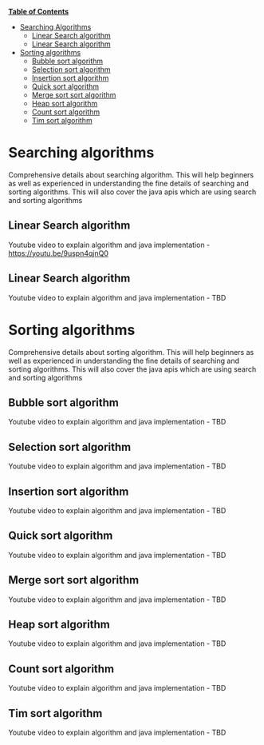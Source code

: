 **[Table of Contents](http://tableofcontent.eu)**
<!-- Table of contents generated generated by http://tableofcontent.eu -->
- [Searching Algorithms](#searching-algorithms)
  - [Linear Search algorithm](#linear-search-algorithm)
  - [Linear Search algorithm](#linear-search-algorithm)
- [Sorting algorithms](#sorting-algorithms)
  - [Bubble sort algorithm](#bubble-sort-algorithm)
  - [Selection sort algorithm](#selection-sort-algorithm)
  - [Insertion sort algorithm](#insertion-sort-algorithm)
  - [Quick sort algorithm](#quick-sort-algorithm)
  - [Merge sort sort algorithm](#merge-sort-sort-algorithm)
  - [Heap sort algorithm](#heap-sort-algorithm)
  - [Count sort algorithm](#count-sort-algorithm)
  - [Tim sort algorithm](#tim-sort-algorithm)

# Searching algorithms
 Comprehensive details about searching algorithm. This will help beginners as well as experienced in understanding the fine details of searching and sorting algorithms. This will also cover the java apis which are using search and sorting algorithms

## Linear Search algorithm
Youtube video to explain algorithm and java implementation - https://youtu.be/9uspn4qjnQ0

## Linear Search algorithm
Youtube video to explain algorithm and java implementation - TBD

# Sorting algorithms
 Comprehensive details about sorting algorithm. This will help beginners as well as experienced in understanding the fine details of searching and sorting algorithms. This will also cover the java apis which are using search and sorting algorithms

## Bubble sort algorithm
Youtube video to explain algorithm and java implementation - TBD

## Selection sort algorithm
Youtube video to explain algorithm and java implementation - TBD

## Insertion sort algorithm
Youtube video to explain algorithm and java implementation - TBD

## Quick sort algorithm
Youtube video to explain algorithm and java implementation - TBD

## Merge sort sort algorithm
Youtube video to explain algorithm and java implementation - TBD

## Heap sort algorithm
Youtube video to explain algorithm and java implementation - TBD

## Count sort algorithm
Youtube video to explain algorithm and java implementation - TBD

## Tim sort algorithm
Youtube video to explain algorithm and java implementation - TBD
